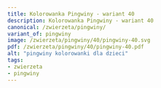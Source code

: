 ```yaml
---
title: Kolorowanka Pingwiny - wariant 40
description: Kolorowanka Pingwiny - wariant 40
canonical: /zwierzeta/pingwiny/
variant_of: pingwiny
image: /zwierzeta/pingwiny/40/pingwiny-40.svg
pdf: /zwierzeta/pingwiny/40/pingwiny-40.pdf
alt: "pingwiny kolorowanki dla dzieci"
tags:
- zwierzeta
- pingwiny
---
```

